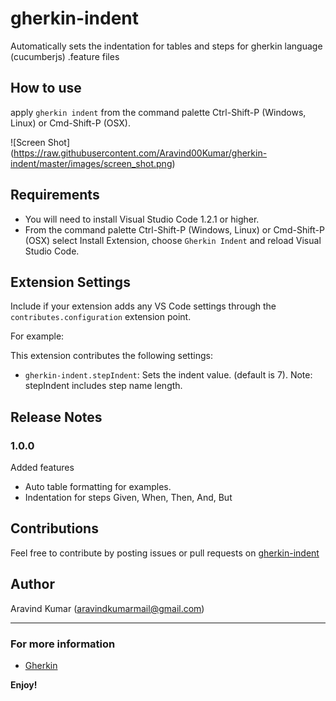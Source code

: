 # gherkin-indent

Automatically sets the indentation for tables and steps for gherkin language (cucumberjs) .feature files

## How to use

apply `gherkin indent` from the command palette Ctrl-Shift-P (Windows, Linux) or Cmd-Shift-P (OSX).
  

![Screen Shot\](https://raw.githubusercontent.com/Aravind00Kumar/gherkin-indent/master/images/screen_shot.png)

## Requirements

* You will need to install Visual Studio Code 1.2.1 or higher.
* From the command palette Ctrl-Shift-P (Windows, Linux) or Cmd-Shift-P (OSX) select Install Extension, choose `Gherkin Indent` and reload Visual Studio Code.

## Extension Settings

Include if your extension adds any VS Code settings through the `contributes.configuration` extension point.

For example:

This extension contributes the following settings:

* `gherkin-indent.stepIndent`: Sets the indent value. (default is 7). Note: stepIndent includes step name length. 

## Release Notes

### 1.0.0

Added features 
* Auto table formatting for examples.
* Indentation for steps Given, When, Then, And, But 

## Contributions
 
Feel free to contribute by posting issues or pull requests on [gherkin-indent](https://github.com/Aravind00Kumar/gherkin-indent)

## Author
 
Aravind Kumar ([aravindkumarmail@gmail.com](mailto:aravindkumarmail@gmail.com))

-----------------------------------------------------------------------------------------------------------

### For more information

* [Gherkin](http://docs.behat.org/en/v3.0/guides/1.gherkin.html)

**Enjoy!**